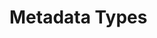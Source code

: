 <!-- SPDX-License-Identifier: CC-BY-4.0 -->
<!-- Copyright Contributors to the ODPi Egeria project. -->

# Metadata Types